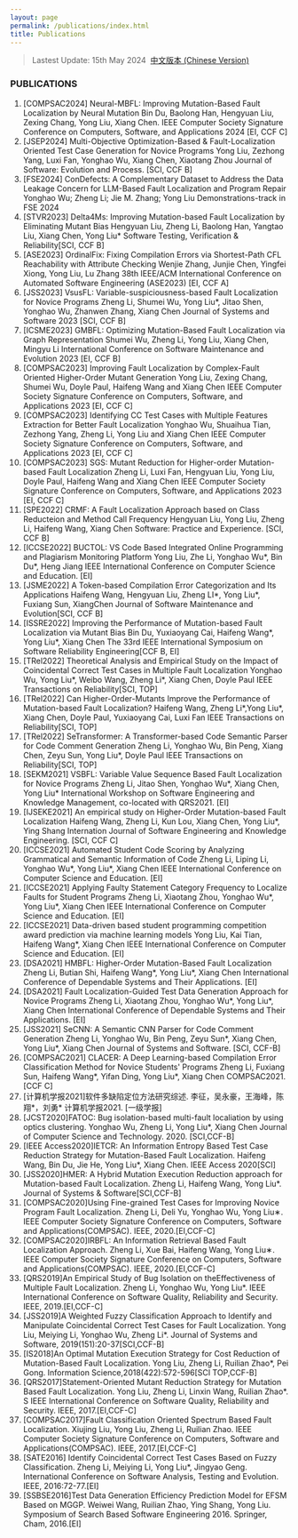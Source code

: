 ```yaml
---
layout: page
permalink: /publications/index.html
title: Publications
---
```


> Lastest Update: 15th May 2024&nbsp;  [中文版本 (Chinese Version)](https://liuyong0076.github.io/liuyong2024.github.io/publications-zh/)

### PUBLICATIONS
1. [COMPSAC2024] Neural-MBFL: Improving Mutation-Based Fault Localization by Neural Mutation
   Bin Du, Baolong Han, Hengyuan Liu, Zexing Chang, Yong Liu, Xiang Chen.
   IEEE Computer Society Signature Conference on Computers, Software, and Applications 2024 [EI, CCF C]
1. [JSEP2024] Multi-Objective Optimization-Based & Fault-Localization Oriented Test Case Generation for Novice Programs
   Yong Liu, Zezhong Yang, Luxi Fan, Yonghao Wu, Xiang Chen, Xiaotang Zhou
   Journal of Software: Evolution and Process. [SCI, CCF B]
1. [FSE2024] ConDefects: A Complementary Dataset to Address the Data Leakage Concern for LLM-Based Fault Localization and Program Repair
   Yonghao Wu; Zheng Li; Jie M. Zhang; Yong Liu
   Demonstrations-track in FSE 2024
1. [STVR2023] Delta4Ms: Improving Mutation-based Fault Localization by Eliminating Mutant Bias
   Hengyuan Liu, Zheng Li, Baolong Han, Yangtao Liu, Xiang Chen, Yong Liu*
   Software Testing, Verification & Reliability[SCI, CCF B]
2. [ASE2023] OrdinalFix: Fixing Compilation Errors via Shortest-Path CFL Reachability with Attribute Checking
   Wenjie Zhang, Junjie Chen, Yingfei Xiong, Yong Liu, Lu Zhang
   38th IEEE/ACM International Conference on Automated Software Engineering (ASE2023) [EI, CCF A]
3. [JSS2023] VsusFL: Variable-suspiciousness-based Fault Localization for Novice Programs
   Zheng Li, Shumei Wu, Yong Liu*, Jitao Shen, Yonghao Wu, Zhanwen Zhang, Xiang Chen
   Journal of Systems and Software 2023 [SCI, CCF B]
4. [ICSME2023] GMBFL: Optimizing Mutation-Based Fault Localization via Graph Representation
   Shumei Wu, Zheng Li, Yong Liu, Xiang Chen, Mingyu Li
   International Conference on Software Maintenance and Evolution 2023 [EI, CCF B]
5. [COMPSAC2023] Improving Fault Localization by Complex-Fault Oriented Higher-Order Mutant Generation
   Yong Liu, Zexing Chang, Shumei Wu, Doyle Paul, Haifeng Wang and Xiang Chen
   IEEE Computer Society Signature Conference on Computers, Software, and Applications 2023 [EI, CCF C]
6. [COMPSAC2023] Identifying CC Test Cases with Multiple Features Extraction for Better Fault Localization
   Yonghao Wu, Shuaihua Tian, Zezhong Yang, Zheng Li, Yong Liu and Xiang Chen
   IEEE Computer Society Signature Conference on Computers, Software, and Applications 2023 [EI, CCF C]
7. [COMPSAC2023] SGS: Mutant Reduction for Higher-order Mutation-based Fault Localization
   Zheng Li, Luxi Fan, Hengyuan Liu, Yong Liu, Doyle Paul, Haifeng Wang and Xiang Chen
   IEEE Computer Society Signature Conference on Computers, Software, and Applications 2023 [EI, CCF C]
8. [SPE2022] CRMF: A Fault Localization Approach based on Class Reducteion and Method Call Frequency
   Hengyuan Liu, Yong Liu, Zheng Li, Haifeng Wang, Xiang Chen
   Software: Practice and Experience. [SCI, CCF B]
9. [ICCSE2022] BUCTOL: VS Code Based Integrated Online Programming and Plagiarism Monitoring Platform
   Yong Liu, Zhe Li, Yonghao Wu*, Bin Du*, Heng Jiang
   IEEE International Conference on Computer Science and Education. [EI]
10. [JSME2022] A Token-based Compilation Error Categorization and Its Applications
    Haifeng Wang, Hengyuan Liu, Zheng LI*, Yong Liu*, Fuxiang Sun, XiangChen
    Journal of Software Maintenance and Evolution[SCI, CCF B]
11. [ISSRE2022] Improving the Performance of Mutation-based Fault Localization via Mutant Bias
    Bin Du, Yuxiaoyang Cai, Haifeng Wang*, Yong Liu*, Xiang Chen
    The 33rd IEEE International Symposium on Software Reliability Engineering[CCF B, EI]
12. [TRel2022] Theoretical Analysis and Empirical Study on the Impact of Coincidental Correct Test Cases in Multiple Fault Localization
    Yonghao Wu, Yong Liu*, Weibo Wang, Zheng Li*, Xiang Chen, Doyle Paul
    IEEE Transactions on Reliability[SCI, TOP]
13. [TRel2022] Can Higher-Order-Mutants Improve the Performance of Mutation-based Fault Localization?
    Haifeng Wang, Zheng Li*,Yong Liu*, Xiang Chen, Doyle Paul, Yuxiaoyang Cai, Luxi Fan
    IEEE Transactions on Reliability[SCI, TOP]
14. [TRel2022] SeTransformer: A Transformer-based Code Semantic Parser for Code Comment Generation
    Zheng Li, Yonghao Wu, Bin Peng, Xiang Chen, Zeyu Sun, Yong Liu*, Doyle Paul
    IEEE Transactions on Reliability[SCI, TOP]
15. [SEKM2021] VSBFL: Variable Value Sequence Based Fault Localization for Novice Programs
    Zheng Li, Jitao Shen, Yonghao Wu*, Xiang Chen, Yong Liu*
    International Workshop on Software Engineering and Knowledge Management, co-located with QRS2021. [EI]
16. [IJSEKE2021] An empirical study on Higher-Order Mutation-based Fault Localization
    Haifeng Wang, Zheng Li, Kun Lou, Xiang Chen, Yong Liu*, Ying Shang
    Internation Journal of Software Engineering and Knowledge Engineering. [SCI, CCF C]
17. [ICCSE2021] Automated Student Code Scoring by Analyzing Grammatical and Semantic Information of Code
    Zheng Li, Liping Li, Yonghao Wu*, Yong Liu*, Xiang Chen
    IEEE International Conference on Computer Science and Education. [EI]
18. [ICCSE2021] Applying Faulty Statement Category Frequency to Localize Faults for Student Programs
    Zheng Li, Xiaotang Zhou, Yonghao Wu*, Yong Liu*, Xiang Chen
    IEEE International Conference on Computer Science and Education. [EI]
19. [ICCSE2021] Data-driven based student programming competition award prediction via machine learning models
    Yong Liu, Kai Tian, Haifeng Wang*, Xiang Chen
    IEEE International Conference on Computer Science and Education. [EI]
20. [DSA2021] HMBFL: Higher-Order Mutation-Based Fault Localization
    Zheng Li, Butian Shi, Haifeng Wang*, Yong Liu*, Xiang Chen
    International Conference of Dependable Systems and Their Applications. [EI]
21. [DSA2021] Fault Localization-Guided Test Data Generation Approach for Novice Programs
    Zheng Li, Xiaotang Zhou, Yonghao Wu*, Yong Liu*, Xiang Chen
    International Conference of Dependable Systems and Their Applications. [EI]
22. [JSS2021] SeCNN: A Semantic CNN Parser for Code Comment Generation
    Zheng Li, Yonghao Wu, Bin Peng, Zeyu Sun*, Xiang Chen, Yong Liu*, Xiang Chen
    Journal of Systems and Software. [SCI, CCF-B]
23. [COMPSAC2021] CLACER: A Deep Learning-based Compilation Error Classification Method for Novice Students' Programs
    Zheng Li, Fuxiang Sun, Haifeng Wang*, Yifan Ding, Yong Liu*, Xiang Chen
    COMPSAC2021. [CCF C]
24. [计算机学报2021]软件多缺陷定位方法研究综述.
    李征，吴永豪，王海峰，陈翔*，刘勇*
    计算机学报2021. [一级学报]
25. [JCST2020]FATOC: Bug isolation-based multi-fault localiation by using optics clustering.
    Yonghao Wu, Zheng Li, Yong Liu*, Xiang Chen
    Journal of Computer Science and Technology. 2020. [SCI,CCF-B]
26. [IEEE Access2020]IETCR: An Information Entropy Based Test Case Reduction Strategy for Mutation-Based Fault Localization.
    Haifeng Wang, Bin Du, Jie He, Yong Liu*, Xiang Chen.
    IEEE Access 2020[SCI]
27. [JSS2020]HMER: A Hybrid Mutation Execution Reduction approach for Mutation-based Fault Localization.
    Zheng Li, Haifeng Wang, Yong Liu*.
    Journal of Systems & Software[SCI,CCF-B]
28. [COMPSAC2020]Using Fine-grained Test Cases for Improving Novice Program Fault Localization.
    Zheng Li, Deli Yu, Yonghao Wu, Yong Liu∗.
    IEEE Computer Society Signature Conference on Computers, Software and Applications(COMPSAC). IEEE, 2020.[EI,CCF-C]
29. [COMPSAC2020]IRBFL: An Information Retrieval Based Fault Localization Approach.
    Zheng Li, Xue Bai, Haifeng Wang, Yong Liu∗.
    IEEE Computer Society Signature Conference on Computers, Software and Applications(COMPSAC). IEEE, 2020.[EI,CCF-C]
30. [QRS2019]An Empirical Study of Bug Isolation on theEffectiveness of Multiple Fault Localization.
    Zheng Li, Yonghao Wu, Yong Liu*.
    IEEE International Conference on Software Quality, Reliability and Security. IEEE, 2019.[EI,CCF-C]
31. [JSS2019]A Weighted Fuzzy Classification Approach to Identify and Manipulate Coincidental Correct Test Cases for Fault Localization.
    Yong Liu, Meiying Li, Yonghao Wu, Zheng Li*.
    Journal of Systems and Software, 2019(151):20-37[SCI,CCF-B]
32. [IS2018]An Optimal Mutation Execution Strategy for Cost Reduction of Mutation-Based Fault Localization.
    Yong Liu, Zheng Li, Ruilian Zhao*, Pei Gong.
    Information Science,2018(422):572-596[SCI TOP,CCF-B]
33. [QRS2017]Statement-Oriented Mutant Reduction Strategy for Mutation Based Fault Localization.
    Yong Liu, Zheng Li, Linxin Wang, Ruilian Zhao*.
    S IEEE International Conference on Software Quality, Reliability and Security. IEEE, 2017.[EI,CCF-C]
34. [COMPSAC2017]Fault Classification Oriented Spectrum Based Fault Localization.
    Xiujing Liu, Yong Liu, Zheng Li, Ruilian Zhao.
    IEEE Computer Society Signature Conference on Computers, Software and Applications(COMPSAC). IEEE, 2017.[EI,CCF-C]
35. [SATE2016] Identify Coincidental Correct Test Cases Based on Fuzzy Classification.
    Zheng Li, Meiying Li, Yong Liu*, Jingyao Geng.
    International Conference on Software Analysis, Testing and Evolution. IEEE, 2016:72-77.[EI]
36. [SSBSE2016]Test Data Generation Efficiency Prediction Model for EFSM Based on MGGP.
    Weiwei Wang, Ruilian Zhao, Ying Shang, Yong Liu.
    Symposium of Search Based Software Engineering 2016. Springer, Cham, 2016.[EI]
